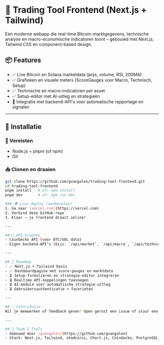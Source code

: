 # 🧠 Trading Tool Frontend (Next.js + Tailwind)

Een moderne webapp die real-time Bitcoin-marktgegevens, technische analyse en macro-economische indicatoren toont – gebouwd met Next.js, Tailwind CSS en component-based design.

## 📦 Features
- ✅ Live Bitcoin en Solana marketdata (prijs, volume, RSI, 200MA)
- ✅ Grafieken en visuele meters (ScoreGauges voor Macro, Technisch, Setup)
- ✅ Technische en macro-indicatoren per asset
- ✅ Setup-editor met AI-uitleg en strategieën
- 🧠 Integratie met backend-API's voor automatische rapportage en signalen

---

## 🚀 Installatie

### 🔧 Vereisten
- Node.js + pnpm (of npm)
- Git

### 📥 Clonen en draaien
```bash
git clone https://github.com/gvangalen/trading-tool-frontend.git
cd trading-tool-frontend
pnpm install   # of: npm install
pnpm dev       # of: npm run dev

### 🌍 Live deploy (aanbevolen)
1. Ga naar [vercel.com](https://vercel.com)
2. Verbind deze GitHub-repo
3. Klaar – je frontend draait online!

---

## 📡 API-bronnen
- CoinGecko API (voor BTC/SOL data)
- Eigen backend-API’s (bijv. `/api/market`, `/api/macro`, `/api/technical`, `/api/setup`, `/api/strategie`)

---

## 🔭 Roadmap
- ✅ Next.js + Tailwind basis
- ✅ Dashboardpagina met score-gauges en marktdata
- ⏳ Setup-formulieren en strategie-editor integreren
- ⏳ Realtime API-koppelingen toevoegen
- ⏳ AI-module voor automatische strategie-uitleg
- ⏳ Gebruikersauthenticatie + favorieten

---

## 💡 Contributie
Wil je meewerken of feedback geven? Open gerust een issue of stuur een PR. Voor grotere wijzigingen: overleg eerst even.

---

## 🧠 Team & Tools
- Gebouwd door [gvangalen](https://github.com/gvangalen)
- Stack: Next.js, Tailwind, shadcn/ui, Chart.js, CoinGecko, PostgreSQL, AI via OpenAI
